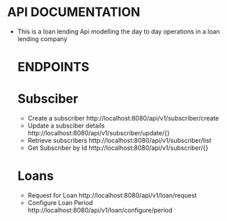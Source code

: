 # API DOCUMENTATION
- This is a loan lending Api modelling the day to day operations in a loan lending company

    # ENDPOINTS
  # Subsciber
  - Create a subscriber http://localhost:8080/api/v1/subscriber/create
  - Update a subsciber details http://localhost:8080/api/v1/subscriber/update/{}
  - Retrieve subscribers http://localhost:8080/api/v1/subscriber/list
  - Get Subscriber by Id http://localhost:8080/api/v1/subscriber/{}
 
  # Loans
  - Request for Loan http://localhost:8080/api/v1/loan/request
  - Configure Loan Period http://localhost:8080/api/v1/loan/configure/period
